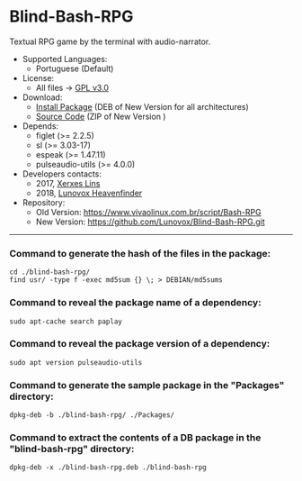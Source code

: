 # Blind-Bash-RPG

Textual RPG game by the terminal with audio-narrator.

  * Supported Languages:
    * Portuguese (Default)
  * License: 
    * All files → [GPL v3.0](https://github.com/Lunovox/Blind-Bash-RPG/blob/master/LICENSE)
  * Download:
    * [Install Package](https://github.com/Lunovox/Blind-Bash-RPG/raw/master/Packages/blind-bash-rpg_2.0.0_all.deb) (DEB of New Version for all architectures)
    * [Source Code](https://github.com/Lunovox/Blind-Bash-RPG/archive/master.zip) (ZIP of New Version )
  * Depends:
    * figlet (>= 2.2.5)
    * sl (>= 3.03-17)
    * espeak (>= 1.47.11)
    * pulseaudio-utils (>= 4.0.0)
  * Developers contacts:
    * 2017, [Xerxes Lins](mailto:xerxeslins@gmail.com)
    * 2018, [Lunovox Heavenfinder](https://libreplanet.org/wiki/User:Lunovox)
  * Repository: 
    * Old Version: https://www.vivaolinux.com.br/script/Bash-RPG
    * New Version:  https://github.com/Lunovox/Blind-Bash-RPG.git

_____

### Command to generate the hash of the files in the package:
````
cd ./blind-bash-rpg/
find usr/ -type f -exec md5sum {} \; > DEBIAN/md5sums
````

### Command to reveal the package name of a dependency:
````sudo apt-cache search paplay````

### Command to reveal the package version of a dependency:
````sudo apt version pulseaudio-utils````


### Command to generate the sample package in the "Packages" directory:
````dpkg-deb -b ./blind-bash-rpg/ ./Packages/````


### Command to extract the contents of a DB package in the "blind-bash-rpg" directory:
````dpkg-deb -x ./blind-bash-rpg.deb ./blind-bash-rpg````

